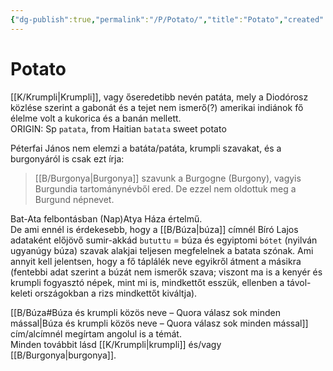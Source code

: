 ```yaml
---
{"dg-publish":true,"permalink":"/P/Potato/","title":"Potato","created":"2025-03-27T04:53","updated":"2025-03-27T04:54"}
---
```



# Potato

[[K/Krumpli\|Krumpli]], vagy őseredetibb nevén patáta, mely a Diodórosz közlése szerint a gabonát és a tejet nem ismerő(?) amerikai indiánok fő élelme volt a kukorica és a banán mellett.  
ORIGIN: Sp `patata`, from Haitian `batata` sweet potato  

Péterfai János nem elemzi a batáta/patáta, krumpli szavakat, és a burgonyáról is csak ezt írja:  
> [[B/Burgonya\|Burgonya]] szavunk a Burgogne (Burgony), vagyis Burgundia tartománynévből ered. De ezzel nem oldottuk meg a Burgund népnevet.  

Bat-Ata felbontásban (Nap)Atya Háza értelmű.  
De ami ennél is érdekesebb, hogy a [[B/Búza\|búza]] címnél Bíró Lajos adataként előjövő sumir-akkád `bututtu` = búza és egyiptomi `bótet` (nyilván ugyanúgy búza) szavak alakjai teljesen megfelelnek a batata szónak. Ami annyit kell jelentsen, hogy a fő táplálék neve egyikről átment a másikra (fentebbi adat szerint a búzát nem ismerők szava; viszont ma is a kenyér és krumpli fogyasztó népek, mint mi is, mindkettőt esszük, ellenben a távol-keleti országokban a rizs mindkettőt kiváltja).  

[[B/Búza#Búza és krumpli közös neve – Quora válasz sok minden mással\|Búza és krumpli közös neve – Quora válasz sok minden mással]] cím/alcímnél megírtam angolul is a témát.  
Minden továbbit lásd [[K/Krumpli\|krumpli]] és/vagy [[B/Burgonya\|burgonya]].  